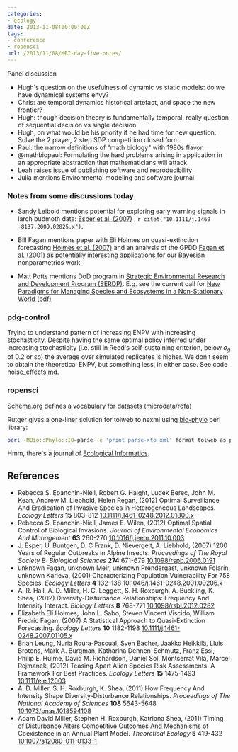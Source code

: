 ```yaml
---
categories:
- ecology
date: 2013-11-08T00:00:00Z
tags:
- conference
- ropensci
url: /2013/11/08/MBI-day-five-notes/
---
```


Panel discussion

- Hugh's question on the usefulness of dynamic vs static models: do we have dynamical systems envy?
- Chris: are temporal dynamics historical artefact, and space the new frontier?
- Hugh: though decision theory is fundamentally temporal.  really question of sequential decision vs single decision
- Hugh, on what would be his priority if he had time for new question: Solve the 2 player, 2 step SDP competition closed form.  
- Paul: the narrow definitions of "math biology" with 1980s flavor.  
- @mathbiopaul: Formulating the hard problems arising in application in an appropriate abstraction that mathematicians will attack.
- Leah raises issue of publishing software and reproducibility
- Julia mentions Environmental modeling and software journal



### Notes from some discussions today

- Sandy Leibold mentions potential for exploring early warning signals in larch budmoth data: <span class="showtooltip" title="Esper J, Buntgen U, Frank D, Nievergelt D and Liebhold A (2007). '1200 Years of Regular Outbreaks in Alpine Insects.' Proceedings of The Royal Society B: Biological Sciences, 274, pp. 671-679. ISSN 0962-8452."><a href="http://dx.doi.org/10.1098/rspb.2006.0191">Esper et al. (2007)</a></span> , `r citet("10.1111/j.1469
-8137.2009.02825.x")`.  

- Bill Fagan mentions paper with Eli Holmes on quasi-extinction forecasting <span class="showtooltip" title="Holmes E, Sabo J, Viscido S and Fagan W (2007). 'A Statistical Approach to Quasi-Extinction Forecasting.' Ecology Letters, 10, pp. 1182-1198. ISSN 1461-023X."><a href="http://dx.doi.org/10.1111/j.1461-0248.2007.01105.x">Holmes et al. (2007)</a></span>  and an analysis of the GPDD <span class="showtooltip" title="Fagan u, Meir u, Prendergast u, Folarin u and Karieva u (2001). 'Characterizing Population Vulnerability For 758 Species.' Ecology Letters, 4, pp. 132-138. ISSN 1461-023X."><a href="http://dx.doi.org/10.1046/j.1461-0248.2001.00206.x">Fagan et al. (2001)</a></span>  as potentially interesting applications for our Bayesian nonparametrics work.  


- Matt Potts mentions DoD program in [Strategic Environmental Research and Development Program (SERDP)](http://www.serdp.org/).  E.g. see the current call for [New Paradigms for Managing Species and Ecosystems in a Non-Stationary World (pdf)](http://www.serdp.org/content/download/22120/228239/version/2/file/FY15_RCSON-15-01_New+Conservation+Paradigms_Final.pdf)




### pdg-control 

Trying to understand pattern of increasing ENPV with increasing stochasticity.  Despite having the same optimal policy inferred under increasing stochasticity (i.e. still in Reed's self-sustaining criterion, below $\sigma_g$ of 0.2 or so) the average over simulated replicates is higher.  We don't seem to obtain the theoretical ENPV, but something less, in either case.  See code [noise_effects.md](https://github.com/cboettig/pdg_control/blob/38bccb71b08f1bbd02b7a5ca55188a739eea5109/inst/examples/noise_effects.Rmd).  


### ropensci

Schema.org defines a vocabulary for [datasets](http://schema.org/Dataset) (microdata/rdfa)

Rutger gives a one-liner solution for tolweb to nexml using [bio-phylo](https://github.com/rvosa/bio-phylo) perl library:

```bash
perl -MBio::Phylo::IO=parse -e 'print parse->to_xml' format tolweb as_project 1 url 'http://tolweb.org/onlinecontributors/app?service=external&page=xml/TreeStructureService&node_id=52643'
```

Hmm, there's a journal of [Ecological Informatics](http://www.sciencedirect.com/science/journal/15749541).  




## References



- Rebecca S. Epanchin-Niell, Robert G. Haight, Ludek Berec, John M. Kean, Andrew M. Liebhold, Helen Regan,   (2012) Optimal Surveillance And Eradication of Invasive Species in Heterogeneous Landscapes.  *Ecology Letters*  **15**  803-812  [10.1111/j.1461-0248.2012.01800.x](http://dx.doi.org/10.1111/j.1461-0248.2012.01800.x)
- Rebecca S. Epanchin-Niell, James E. Wilen,   (2012) Optimal Spatial Control of Biological Invasions.  *Journal of Environmental Economics And Management*  **63**  260-270  [10.1016/j.jeem.2011.10.003](http://dx.doi.org/10.1016/j.jeem.2011.10.003)
- J. Esper, U. Buntgen, D. C Frank, D. Nievergelt, A. Liebhold,   (2007) 1200 Years of Regular Outbreaks in Alpine Insects.  *Proceedings of The Royal Society B: Biological Sciences*  **274**  671-679  [10.1098/rspb.2006.0191](http://dx.doi.org/10.1098/rspb.2006.0191)
- unknown Fagan, unknown Meir, unknown Prendergast, unknown Folarin, unknown Karieva,   (2001) Characterizing Population Vulnerability For 758 Species.  *Ecology Letters*  **4**  132-138  [10.1046/j.1461-0248.2001.00206.x](http://dx.doi.org/10.1046/j.1461-0248.2001.00206.x)
- A. R. Hall, A. D. Miller, H. C. Leggett, S. H. Roxburgh, A. Buckling, K. Shea,   (2012) Diversity-Disturbance Relationships: Frequency And Intensity Interact.  *Biology Letters*  **8**  768-771  [10.1098/rsbl.2012.0282](http://dx.doi.org/10.1098/rsbl.2012.0282)
- Elizabeth Eli Holmes, John L. Sabo, Steven Vincent Viscido, William Fredric Fagan,   (2007) A Statistical Approach to Quasi-Extinction Forecasting.  *Ecology Letters*  **10**  1182-1198  [10.1111/j.1461-0248.2007.01105.x](http://dx.doi.org/10.1111/j.1461-0248.2007.01105.x)
- Brian Leung, Nuria Roura-Pascual, Sven Bacher, Jaakko Heikkilä, Lluis Brotons, Mark A. Burgman, Katharina Dehnen-Schmutz, Franz Essl, Philip E. Hulme, David M. Richardson, Daniel Sol, Montserrat Vilà, Marcel Rejmanek,   (2012) Teasing Apart Alien Species Risk Assessments: A Framework For Best Practices.  *Ecology Letters*  **15**  1475-1493  [10.1111/ele.12003](http://dx.doi.org/10.1111/ele.12003)
- A. D. Miller, S. H. Roxburgh, K. Shea,   (2011) How Frequency And Intensity Shape Diversity-Disturbance Relationships.  *Proceedings of The National Academy of Sciences*  **108**  5643-5648  [10.1073/pnas.1018594108](http://dx.doi.org/10.1073/pnas.1018594108)
- Adam David Miller, Stephen H. Roxburgh, Katriona Shea,   (2011) Timing of Disturbance Alters Competitive Outcomes And Mechanisms of Coexistence in an Annual Plant Model.  *Theoretical Ecology*  **5**  419-432  [10.1007/s12080-011-0133-1](http://dx.doi.org/10.1007/s12080-011-0133-1)


